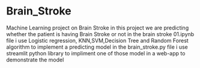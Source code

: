 # Brain_Stroke
Machine Learning project on Brain Stroke
in this project we are predicting whether the patient is having Brain Stroke or not
in the brain stroke 01.ipynb file i use Logistic regression, KNN,SVM,Decision Tree and Random Forest algorithm to implement a predicting model
in the brain_stroke.py file i use streamlit python library to impliment one of those model in a web-app to demonstrate the model
